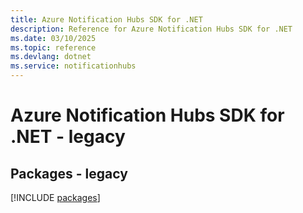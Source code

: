 ```yaml
---
title: Azure Notification Hubs SDK for .NET
description: Reference for Azure Notification Hubs SDK for .NET
ms.date: 03/10/2025
ms.topic: reference
ms.devlang: dotnet
ms.service: notificationhubs
---
```

# Azure Notification Hubs SDK for .NET - legacy
## Packages - legacy
[!INCLUDE [packages](notification-hubs-index.md)]